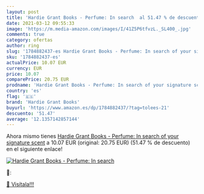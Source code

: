 ```yaml
---
layout: post
title: 'Hardie Grant Books - Perfume: In search  al 51.47 % de descuento'
date: 2021-03-12 09:55:33
image: 'https://m.media-amazon.com/images/I/41Z5P6tfvzL._SL400_.jpg'
comments: true
category: ofertas
author: ring
slug: '1784882437-es Hardie Grant Books - Perfume: In search of your signature...'
sku: '1784882437-es'
actualPrice: 10.07 EUR
currency: EUR
price: 10.07
comparePrice: 20.75 EUR
prodname: 'Hardie Grant Books - Perfume: In search of your signature scent'
country: 'es'
flag: '🇪🇸'
brand: 'Hardie Grant Books'
buyurl: 'https://www.amazon.es/dp/1784882437/?tag=tolees-21'
descuento: '51.47'
average: '12.1357142857144'
---
```


Ahora mismo tienes [Hardie Grant Books - Perfume: In search of your signature scent](https://www.amazon.es/dp/1784882437/?tag=tolees-21) a 10.07 EUR (original: 20.75 EUR) (51.47 %  de descuento) en el siguiente enlace!

[![Hardie Grant Books - Perfume: In search ](https://m.media-amazon.com/images/I/41Z5P6tfvzL._SL400_.jpg)](https://www.amazon.es/dp/1784882437/?tag=tolees-21)

🔎:


[🛒 Visítala!!!](https://www.amazon.es/dp/1784882437/?tag=tolees-21)
